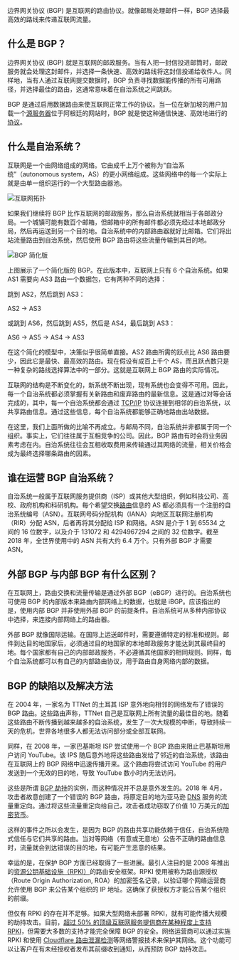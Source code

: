 边界网关协议 (BGP) 是互联网的路由协议。就像邮局处理邮件一样，BGP 选择最高效的路线来传递互联网流量。

## 什么是 BGP？

边界网关协议 (BGP) 就是互联网的邮政服务。当有人把一封信投进邮筒时，邮政服务就会处理这封邮件，并选择一条快速、高效的路线将这封信投递给收件人。同样地，当有人通过互联网提交数据时，BGP 负责寻找数据能传播的所有可用路径，并选择最佳的路由，这通常意味着在自治系统之间跳跃。

BGP 是通过启用数据路由来使互联网正常工作的协议。当一位在新加坡的用户加载一个[源服务器](https://www.cloudflare.com/learning/cdn/glossary/origin-server/)位于阿根廷的网站时，BGP 就是使这种通信快速、高效地进行的[协议](https://www.cloudflare.com/learning/network-layer/what-is-a-protocol/)。

## 什么是自治系统？

互联网是一个由网络组成的网络。它由成千上万个被称为“自治系统”（autonomous system，AS）的更小网络组成。这些网络中的每一个实际上就是由单一组织运行的一个大型路由器池。

![互联网拓扑](https://www.cloudflare.com/img/learning/security/glossary/what-is-bgp/network-of-networks.svg "互联网拓扑")

如果我们继续将 BGP 比作互联网的邮政服务，那么自治系统就相当于各邮政分局。一个城镇可能有数百个邮箱，但邮箱中的所有邮件都必须先经过本地邮政分局，然后再运送到另一个目的地。自治系统中的内部路由器就好比邮箱。它们将出站流量路由到自治系统，然后使用 BGP 路由将这些流量传输到其目的地。

![BGP 简化版](https://www.cloudflare.com/img/learning/security/glossary/what-is-bgp/bgp-simplified.svg "BGP 简化版")

上图展示了一个简化版的 BGP。在此版本中，互联网上只有 6 个自治系统。如果 AS1 需要向 AS3 路由一个数据包，它有两种不同的选择：

跳到 AS2，然后跳到 AS3：

AS2 → AS3

或跳到 AS6，然后跳到 AS5，然后是 AS4，最后跳到 AS3：

AS6 → AS5 → AS4 → AS3

在这个简化的模型中，决策似乎很简单直接。AS2 路由所需的跃点比 AS6 路由要少，因此它是最快、最高效的路由。现在假设有成百上千个 AS，而且跃点数只是一种复杂的路线选择算法中的一部分。这就是互联网上 BGP 路由的实际情况。

互联网的结构是不断变化的，新系统不断出现，现有系统也会变得不可用。因此，每一个自治系统都必须掌握有关新路由和废弃路由的最新信息。这是通过对等会话完成的，其中，每一个自治系统都会通过 [TCP/IP](https://www.cloudflare.com/learning/ddos/glossary/tcp-ip/) 协议连接到相邻的自治系统，以共享路由信息。通过这些信息，每个自治系统都能够正确地路由出站数据。

在这里，我们上面所做的比喻不再成立。与邮局不同，自治系统并非都属于同一个组织。事实上，它们往往属于互相竞争的公司。因此，BGP 路由有时会将业务因素考虑在内。自治系统往往会互相收取费用来传输通过其网络的流量，相关价格会成为最终选择哪条路由的因素。

## 谁在运营 BGP 自治系统？

自治系统一般属于互联网服务提供商（ISP）或其他大型组织，例如科技公司、高校、政府机构和科研机构。每个希望交换[路由](https://www.cloudflare.com/learning/network-layer/what-is-routing/)信息的 AS 都必须具有一个注册的自治系统编号（ASN）。互联网号码分配机构（IANA）向地区互联网注册机构（RIR）分配 ASN，后者再将其分配给 ISP 和网络。ASN 是介于 1 到 65534 之间的 16 位数字，以及介于 131072 和 4294967294 之间的 32 位数字。截至 2018 年，全世界使用中的 ASN 共有大约 6.4 万个。只有外部 BGP 才需要 ASN。

## 外部 BGP 与内部 BGP 有什么区别？

在互联网上，路由交换和流量传输是通过外部 BGP（eBGP）进行的。自治系统也可使用 BGP 的内部版本来路由内部网络上的数据，也就是 iBGP。应该指出的是，使用内部 BGP 并非使用外部 BGP 的前提条件。自治系统可从多种内部协议中选择，来连接内部网络上的路由器。

外部 BGP 就像国际运输。在国际上运送邮件时，需要遵循特定的标准和规则。邮件到达目的地国家后，必须通过目的地国家的本地邮政服务才能达到其最终目的地。每个国家都有自己的内部邮政服务，不必遵循其他国家的相同规则。同样，每个自治系统都可以有自己的内部路由协议，用于路由自身网络内部的数据。

## BGP 的缺陷以及解决方法

在 2004 年，一家名为 TTNet 的土耳其 ISP 意外地向相邻的网络发布了错误的 BGP 路由。这些路由声称，TTNet 自己是互联网上所有流量的最佳目的地。随着这些路由不断传播到越来越多的自治系统，发生了一次大规模的中断，导致持续一天的危机，世界各地很多人都无法访问部分或全部互联网。

同样，在 2008 年，一家巴基斯坦 ISP 尝试使用一个 BGP 路由来阻止巴基斯坦用户访问 YouTube。该 IPS 随后意外地将这些路由发给了邻近的自治系统，该路由在互联网上的 BGP 网络中迅速传播开来。这个路由将尝试访问 YouTube 的用户发送到一个无效的目的地，导致 YouTube 数小时内无法访问。

这些是所谓 [BGP 劫持](https://www.cloudflare.com/learning/security/glossary/bgp-hijacking/)的实例，而这种情况并不总是意外发生的。2018 年 4月，攻击者故意创建了一个错误的 BGP 路由，将原定目的地为亚马逊 [DNS](https://www.cloudflare.com/learning/dns/what-is-dns/) 服务的流量重定向。通过将这些流量重定向给自己，攻击者成功窃取了价值 10 万美元的[加密货币](https://www.cloudflare.com/learning/ddos/cryptocurrency-ddos-attacks/)。

这样的事件之所以会发生，是因为 BGP 的路由共享功能依赖于信任，自治系统隐式信任与它们共享的路由。当对等网络（有意或无意地）公告不正确的路由信息时，流量就会到达错误的目的地，有可能产生恶意的结果。

幸运的是，在保护 BGP 方面已经取得了一些进展。最引人注目的是 2008 年推出的[资源公钥基础设施（RPKI）](https://blog.cloudflare.com/is-bgp-safe-yet-rpki-routing-security-initiative/)的路由安全框架。RPKI 使用被称为路由源授权（Route Origin Authorization, ROA）的加密签名记录，以验证哪个网络运营商允许使用 BGP 来公告某个组织的 IP 地址。这确保了获授权方才能公告某个组织的前缀。

但仅有 RPKI 的存在并不足够。如果大型网络未部署 RPKI，就有可能传播大规模的劫持攻击。目前，[超过 50% 的顶级互联网服务提供商在某种程度上支持 RPKI](https://isbgpsafeyet.com/)，但需要大多数的支持才能完全保障 BGP 的安全。网络运营商可以通过实施 RPKI 和使用 [Cloudflare 路由泄漏检测](https://blog.cloudflare.com/route-leak-detection/)等网络警报技术来保护其网络。这个功能可以让客户在有未经授权者发布其前缀收到通知，从而预防 BGP 劫持攻击。